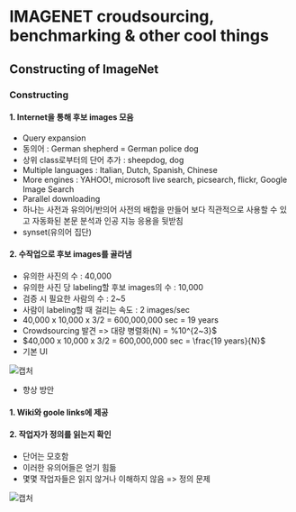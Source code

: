 # IMAGENET croudsourcing, benchmarking & other cool things

## Constructing of ImageNet

### Constructing

#### 1. Internet을 통해 후보 images 모음
- Query expansion
- 동의어 : German shepherd = German police dog
- 상위 class로부터의 단어 추가 : sheepdog, dog
- Multiple languages : Italian, Dutch, Spanish, Chinese
- More engines : YAHOO!, microsoft live search, picsearch, flickr, Google Image Search
- Parallel downloading
- 하나는 사전과 유의어/반의어 사전의 배합을 만들어 보다 직관적으로 사용할 수 있고 자동화된 본문 분석과 인공 지능 응용을 뒷받침
- synset(유의어 집단)

#### 2. 수작업으로 후보 images를 골라냄
- 유의한 사진의 수 : 40,000
- 유의한 사진 당 labeling할 후보 images의 수 : 10,000
- 검증 시 필요한 사람의 수 : 2~5
- 사람이 labeling할 때 걸리는 속도 : 2 images/sec
- 40,000 x 10,000 x 3/2 = 600,000,000 sec = 19 years
- Crowdsourcing 발견 => 대량 병렬화(N) = %10^{2~3}$
- $40,000 x 10,000 x 3/2 = 600,000,000 sec = \frac{19 years}{N}$
- 기본 UI

![캡처](https://user-images.githubusercontent.com/80622859/194321391-067e166f-8de1-4712-817d-1a37a07f6b51.PNG)

- 향상 방안
#### 1. Wiki와 goole links에 제공

#### 2. 작업자가 정의를 읽는지 확인
- 단어는 모호함
- 이러한 유의어들은 얻기 힘듦
- 몇몇 작업자들은 읽지 않거나 이해하지 않음 => 정의 문제

![캡처](https://user-images.githubusercontent.com/80622859/194321855-779a3749-a6b7-4cb2-ab81-029d4f4108ce.PNG)



